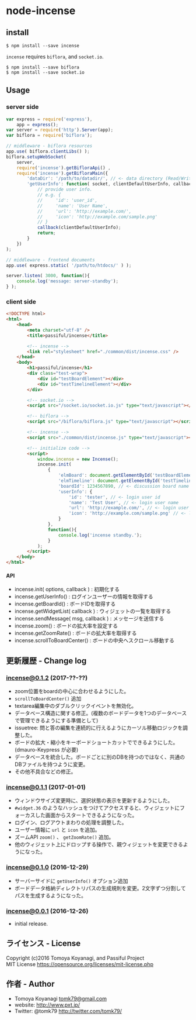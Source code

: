 # node-incense

## install

```
$ npm install --save incense
```

`incense` requires `biflora`, and `socket.io`.

```
$ npm install --save biflora
$ npm install --save socket.io
```

## Usage

### server side

```js
var express = require('express'),
	app = express();
var server = require('http').Server(app);
var biflora = require('biflora');

// middleware - biflora resources
app.use( biflora.clientLibs() );
biflora.setupWebSocket(
	server,
	require('incense').getBifloraApi() ,
	require('incense').getBifloraMain({
		'dataDir': '/path/to/datadir/', // <- data directory (Read/Write permission required)
		'getUserInfo': function( socket, clientDefaultUserInfo, callback ){
			// provide user info.
			// e.g. {
			//     'id': 'user_id',
			//     'name': 'User Name',
			//     'url': 'http://example.com/',
			//     'icon': 'http://example.com/sample.png'
			// }
			callback(clientDefaultUserInfo);
			return;
		}
	})
);

// middleware - frontend documents
app.use( express.static( '/path/to/htdocs/' ) );

server.listen( 3000, function(){
	console.log('message: server-standby');
} );
```

### client side

```html
<!DOCTYPE html>
<html>
	<head>
		<meta charset="utf-8" />
		<title>passiful/incense</title>

		<!-- incense -->
		<link rel="stylesheet" href="./common/dist/incense.css" />
	</head>
	<body>
		<h1>passiful/incense</h1>
		<div class="test-wrap">
			<div id="testBoardElement"></div>
			<div id="testTimelineElement"></div>
		</div>

		<!-- socket.io -->
		<script src="/socket.io/socket.io.js" type="text/javascript"></script>

		<!-- biflora -->
		<script src="/biflora/biflora.js" type="text/javascript"></script>

		<!-- incense -->
		<script src="./common/dist/incense.js" type="text/javascript"></script>

		<!-- initialize code -->
		<script>
			window.incense = new Incense();
			incense.init(
				{
					'elmBoard': document.getElementById('testBoardElement'),
					'elmTimeline': document.getElementById('testTimelineElement'),
					'boardId': 1234567890, // <- discussion board name
					'userInfo': {
						'id': 'tester', // <- login user id
						'name': 'Test User', // <- login user name
					    'url': 'http://example.com/', // <- login user profile page
					    'icon': 'http://example.com/sample.png' // <- login user icon
					}
				},
				function(){
					console.log('incense standby.');
				}
			);
		</script>
	</body>
</html>
```

#### API

- incense.init( options, callback ) : 初期化する
- incense.getUserInfo() : ログインユーザーの情報を取得する
- incense.getBoardId() : ボードIDを取得する
- incense.getWidgetList( callback ) : ウィジェットの一覧を取得する
- incense.sendMessage( msg, callback ) : メッセージを送信する
- incense.zoom() : ボードの拡大率を設定する
- incense.getZoomRate() : ボードの拡大率を取得する
- incense.scrollToBoardCenter() : ボードの中央へスクロール移動する


## 更新履歴 - Change log

### incense@0.1.2 (2017-??-??)

- zoom位置をboardの中心に合わせるようにした。
- `scrollToBoardCenter()` 追加
- textarea編集中のダブルクリックイベントを無効化。
- データベース構造に関する修正。(複数のボードデータを1つのデータベースで管理できるようにする準備として)
- issuetree: 問と答の編集を連続的に行えるようにカーソル移動ロジックを調整した。
- ボードの拡大・縮小をキーボードショートカットでできるようにした。(dmauro-Keypress が必要)
- データベースを統合した。ボードごとに別のDBを持つのではなく、共通のDBファイルを持つように変更。
- その他不具合などの修正。

### incense@0.1.1 (2017-01-01)

- ウィンドウサイズ変更時に、選択状態の表示を更新するようにした。
- `#widget.36` のようなハッシュをつけてアクセスすると、ウィジェットにフォーカスした画面からスタートできるようになった。
- ログイン、ログアウトまわりの処理を調整した。
- ユーザー情報に `url` と `icon` を追加。
- ズームAPI `zoom()` 、 `getZoomRate()` 追加。
- 他のウィジェット上にドロップする操作で、親ウィジェットを変更できるようになった。

### incense@0.1.0 (2016-12-29)

- サーバーサイドに `getUserInfo()` オプション追加
- ボードデータ格納ディレクトリパスの生成規則を変更。2文字ずつ分割してパスを生成するようになった。

### incense@0.0.1 (2016-12-26)

- initial release.


## ライセンス - License

Copyright (c)2016 Tomoya Koyanagi, and Passiful Project<br />
MIT License https://opensource.org/licenses/mit-license.php


## 作者 - Author

- Tomoya Koyanagi <tomk79@gmail.com>
- website: <http://www.pxt.jp/>
- Twitter: @tomk79 <http://twitter.com/tomk79/>
